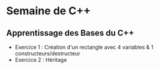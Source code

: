 # Semaine de C++

## Apprentissage des Bases du C++
- Exercice 1 : Création d'un rectangle avec 4 variables & 1 constructeurs/destructeur
- Exercice 2 : Héritage